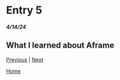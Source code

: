 # Entry 5
##### 4/14/24

## What I learned about Aframe

[Previous](entry04.md) | [Next](entry06.md)

[Home](../README.md)
